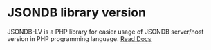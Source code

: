 # JSONDB library version
JSONDB-LV is a PHP library for easier usage of JSONDB server/host version in PHP programming language.
[Read Docs](https://es-taheri.github.io/JSONDB-LV)
